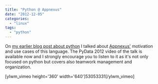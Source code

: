 ```yaml
---
title: "Python @ Appnexus"
date: "2012-12-05"
categories: 
  - "linux"
tags: 
  - "python"
---
```


On [my earlier blog post about python](http://www.ultrabug.fr/my-views-on-python/) I talked about [Appnexus'](http://techblog.appnexus.com/2012/pydata-2012-rapid-iteration-with-python-scaling-appnexus/) motivation and use cases of this language. The PyData 2012 video of the talk is available now and I strongly encourage you to listen to it as it's not only focused on python but covers also teamwork management and organization.

[ylwm_vimeo height='360' width='640']53053331[/ylwm_vimeo]
